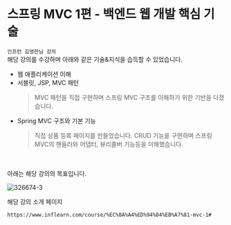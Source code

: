 # 스프링 MVC 1편 - 백엔드 웹 개발 핵심 기술
```인프런 김영한님 강의```<br>
해당 강의를 수강하며 아래와 같은 기술&지식을 습득할 수 있었습니다.
- 웹 애플리케이션 이해
- 서블릿, JSP, MVC 패턴
  > MVC 패턴을 직접 구현하며 스프링 MVC 구조를 이해하기 위한 기반을 다졌습니다.
- Spring MVC 구조와 기본 기능
  > 직접 상품 등록 페이지를 만들었습니다. CRUD 기능을 구현하며 스프링 MVC의 핸들러와 어댑터, 뷰리졸버 기능등을 이해했습니다.


<br>
<br>
아래는 해당 강의의 목표입니다.

![326674-3](https://user-images.githubusercontent.com/44223292/137877376-6f1b22ef-4b0a-44e8-9041-08fdaeca3c4f.jpeg)

해당 강의 소개 페이지
```
https://www.inflearn.com/course/%EC%8A%A4%ED%94%84%EB%A7%81-mvc-1#
